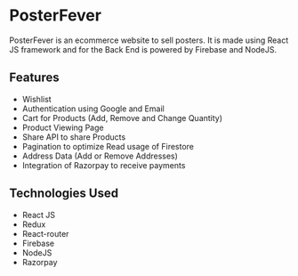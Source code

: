# PosterFever

PosterFever is an ecommerce website to sell posters. It is made using React JS framework and for the Back End is powered by Firebase and NodeJS. 

## Features
- Wishlist
- Authentication using Google and Email
- Cart for Products (Add, Remove and Change Quantity)
- Product Viewing Page
- Share API to share Products
- Pagination to optimize Read usage of Firestore
- Address Data (Add or Remove Addresses)
- Integration of Razorpay to receive payments

## Technologies Used
* React JS
* Redux
* React-router
* Firebase
* NodeJS
* Razorpay
